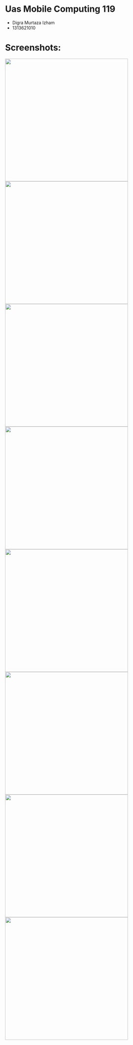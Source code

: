 # Uas Mobile Computing 119

- Digra Murtaza Izham
- 1313621010

# Screenshots:
<img src="/screenshots/Light1.png" height="400px"/> <img src="/screenshots/Dark1.png" height="400px"/> 
<img src="/screenshots/Light2.png" height="400px"/> <img src="/screenshots/Dark2.png" height="400px"/> 
<img src="/screenshots/Light3.png" height="400px"/> <img src="/screenshots/Dark3.png" height="400px"/>
<img src="/screenshots/Light4.png" height="400px"/> <img src="/screenshots/Dark4.png" height="400px"/> 
